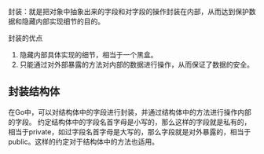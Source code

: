 封装：就是把对象中抽象出来的字段和对字段的操作封装在内部，从而达到保护数据和隐藏内部实现细节的目的。

封装的优点
1. 隐藏内部具体实现的细节，相当于一个黑盒。
2. 只能通过对外部暴露的方法对内部的数据进行操作，从而保证了数据的安全。

## 封装结构体

在Go中，可以对结构体中的字段进行封装，并通过结构体中的方法进行操作内部的字段。
约定结构体中的字段名首字母是小写的，那么这样的字段就是私有的，相当于private，如过字段名首字母是大写的，那么字段就是对外暴露的，相当于public。这样的约定对于结构体中的方法也适用。